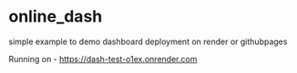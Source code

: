 # online_dash

simple example to demo dashboard deployment on render or githubpages

Running on - https://dash-test-o1ex.onrender.com
